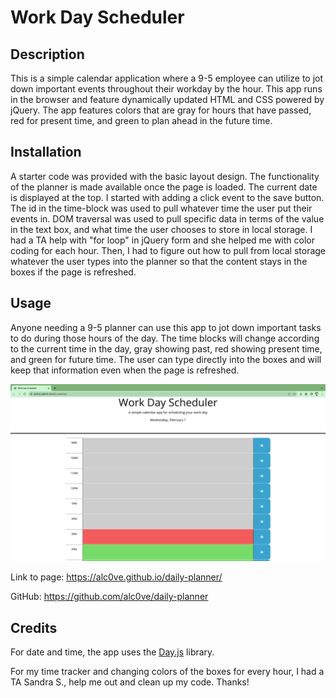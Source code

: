 # Work Day Scheduler

## Description

This is a simple calendar application where a 9-5 employee can utilize to jot down important events throughout their workday by the hour. This app runs in the browser and feature dynamically updated HTML and CSS powered by jQuery. The app features colors that are gray for hours that have passed, red for present time, and green to plan ahead in the future time.

## Installation

A starter code was provided with the basic layout design. The functionality of the planner is made available once the page is loaded. The current date is displayed at the top. I started with adding a click event to the save button. The id in the time-block was used to pull whatever time the user put their events in. DOM traversal was used to pull specific data in terms of the value in the text box, and what time the user chooses to store in local storage. I had a TA help with "for loop" in jQuery form and she helped me with color coding for each hour. Then, I had to figure out how to pull from local storage whatever the user types into the planner so that the content stays in the boxes if the page is refreshed.

## Usage

Anyone needing a 9-5 planner can use this app to jot down important tasks to do during those hours of the day. The time blocks will change according to the current time in the day, gray showing past, red showing present time, and green for future time. The user can type directly into the boxes and will keep that information even when the page is refreshed.

![alt text](./Assets/images/Screenshot-daily-planner-app.png)

Link to page: https://alc0ve.github.io/daily-planner/

GitHub: https://github.com/alc0ve/daily-planner

## Credits

For date and time, the app uses the [Day.js](https://day.js.org/en/) library.

For my time tracker and changing colors of the boxes for every hour, I had a TA Sandra S., help me out and clean up my code. Thanks!


